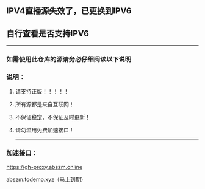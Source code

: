 ## IPV4直播源失效了，已更换到IPV6
## 自行查看是否支持IPV6

   ------
   
### 如需使用此仓库的源请务必仔细阅读以下说明

### 说明：

1. 请支持正版！！！！！

2. 所有源都是来自互联网！

3. 不保证稳定，不保证及时更新！

4. 请勿滥用免费加速接口！

   ------

### 加速接口：
https://gh-proxy.abszm.online

abszm.todemo.xyz（马上到期）
